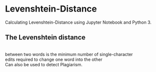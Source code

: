 # Levenshtein-Distance </br>
Calculating Levenshtein-Distance using Jupyter Notebook and Python 3.
</br>
<h2>The Levenshtein distance</h2> </br>
between two words is the minimum number of single-character </br>
edits required to change one word into the other </br>
Can also be used to detect Plagiarism.
